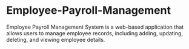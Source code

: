 # Employee-Payroll-Management
 Employee Payroll Management System is a web-based application that allows users to manage employee records, including adding, updating, deleting, and viewing employee details.
